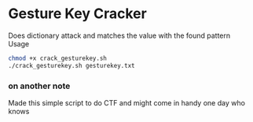 # Gesture Key Cracker
Does dictionary attack and matches the value with the found pattern     
Usage 
```bash
chmod +x crack_gesturekey.sh
./crack_gesturekey.sh gesturekey.txt
```
### on another note 
Made this simple script to do CTF and might come in handy one day who knows